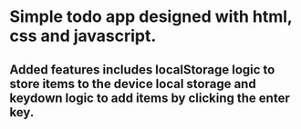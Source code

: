 # Simple todo app designed with html, css and javascript.
## Added features includes localStorage logic to store items to the device local storage and keydown logic to add items by clicking the enter key.

